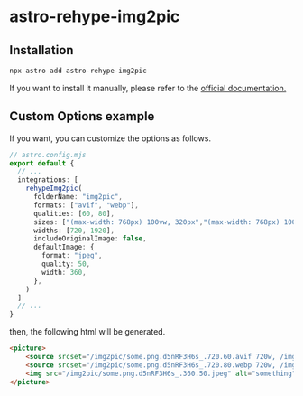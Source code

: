 # astro-rehype-img2pic

## Installation

```bash
npx astro add astro-rehype-img2pic
```

If you want to install it manually, please refer to the [official documentation.](https://docs.astro.build/en/guides/integrations-guide/#manual-installation)

## Custom Options example

If you want, you can customize the options as follows.

```ts
// astro.config.mjs
export default {
  // ...
  integrations: [
    rehypeImg2pic(
      folderName: "img2pic",
      formats: ["avif", "webp"],
      qualities: [60, 80],
      sizes: ["(max-width: 768px) 100vw, 320px","(max-width: 768px) 100vw, 320px"],
      widths: [720, 1920],
      includeOriginalImage: false,
      defaultImage: {
        format: "jpeg",
        quality: 50,
        width: 360,
      },
    )
  ]
  // ...
}
```

then, the following html will be generated.

```html
<picture>
    <source srcset="/img2pic/some.png.d5nRF3H6s_.720.60.avif 720w, /img2pic/some.png.d5nRF3H6s_.1920.60.avif 1920w" type="image/avif" sizes="(max-width: 768px) 100vw, 320px">
    <source srcset="/img2pic/some.png.d5nRF3H6s_.720.80.webp 720w, /img2pic/some.png.d5nRF3H6s_.1920.80.webp 1920w" type="image/webp" sizes="(max-width: 768px) 100vw, 320px">
    <img src="/img2pic/some.png.d5nRF3H6s_.360.50.jpeg" alt="something" width="1920" height="1080" loading="lazy" decoding="async">
</picture>
```
